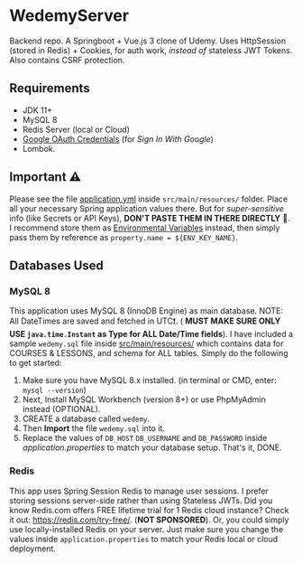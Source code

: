 # WedemyServer

Backend repo. A Springboot + Vue.js 3 clone of Udemy. Uses HttpSession (stored in Redis) + Cookies, for auth work, _instead of_ stateless JWT Tokens.
Also contains CSRF protection.

## Requirements

- JDK 11+
- MySQL 8
- Redis Server (local or Cloud)
- [Google OAuth Credentials](https://console.developers.google.com/apis/credentials) (for _Sign In With Google_)
- Lombok.

## Important ⚠

Please see the file [application.yml](src/main/resources/application.yml) inside `src/main/resources/`
folder. Place all your necessary Spring application values there. But for _super-sensitive_
info (like Secrets or API Keys), **DON'T PASTE THEM IN THERE DIRECTLY** 🚫. I recommend store them
as [Environmental Variables](https://www.baeldung.com/properties-with-spring) instead, then simply pass them by
reference as `property.name = ${ENV_KEY_NAME}`.

## Databases Used

### MySQL 8

This application uses MySQL 8 (InnoDB Engine) as main database. NOTE: All DateTimes are saved and fetched in UTC❗. (
**MUST MAKE SURE ONLY USE `java.time.Instant` as Type for ALL Date/Time fields**). I have included a sample `wedemy.sql`
file inside [src/main/resources/](src/main/resources) which contains data for COURSES & LESSONS, and schema for ALL
tables. Simply do the following to get started:

1. Make sure you have MySQL 8.x installed. (in terminal or CMD, enter: `mysql --version`)
2. Next, Install MySQL Workbench (version 8+) or use PhpMyAdmin instead (OPTIONAL).
3. CREATE a database called `wedemy`.
4. Then **Import** the file `wedemy.sql` into it.
5. Replace the values of `DB_HOST` `DB_USERNAME` and `DB_PASSWORD` inside _application.properties_ to match your
   database setup. That's it, DONE.

### Redis

This app uses Spring Session Redis to manage user sessions. I prefer storing sessions server-side rather than using
Stateless JWTs. Did you know Redis.com offers FREE lifetime trial for 1 Redis cloud instance? Check it
out: https://redis.com/try-free/.
(**NOT SPONSORED**). Or, you could simply use locally-installed Redis on your server. Just make sure you change the
values inside `application.properties` to match your Redis local or cloud deployment.

